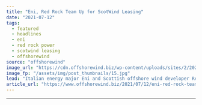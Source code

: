 ```yaml
---
title: "Eni, Red Rock Team Up for ScotWind Leasing"
date: "2021-07-12"
tags: 
  - featured
  - headlines
  - eni
  - red rock power
  - scotwind leasing
  - offshorewind
source: "offshorewind"
image_url: "https://cdn.offshorewind.biz/wp-content/uploads/sites/2/2021/06/03064115/Illustration_offshore-wind-farm_-c-Engie.jpg"
image_fp: "/assets/img/post_thumbnails/15.jpg"
lead: "Italian energy major Eni and Scottish offshore wind developer Red Rock Power have entered"
article_url: "https://www.offshorewind.biz/2021/07/12/eni-red-rock-team-up-for-scotwind-leasing/"
---
```


---
